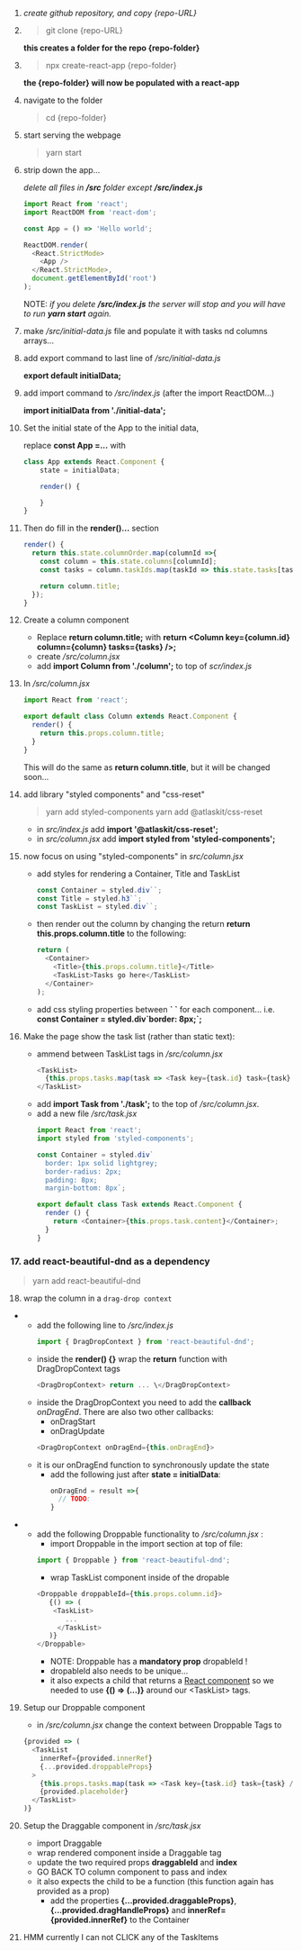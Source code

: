 
1. *create github repository, and copy {repo-URL}*
2. >git clone {repo-URL}

   **this creates a folder for the repo {repo-folder}**

3. >npx create-react-app {repo-folder}

   **the {repo-folder} will now be populated with a react-app**

4. navigate to the folder
   >cd {repo-folder}
5. start serving the webpage
   >yarn start

6. strip down the app...

   *delete all files in **/src** folder except **/src/index.js***
   ```js
   import React from 'react';
   import ReactDOM from 'react-dom';

   const App = () => 'Hello world';

   ReactDOM.render(
     <React.StrictMode>
       <App />
     </React.StrictMode>,
     document.getElementById('root')
   );
   ```

   NOTE: *if you delete **/src/index.js** the server will stop and you will have to run **yarn start** again.*
7. make */src/initial-data.js* file and populate it with tasks nd columns arrays...
8. add export command to last line of */src/initial-data.js*

   **export default initialData;**

9. add import command to */src/index.js* (after the import ReactDOM...)

   **import initialData from './initial-data';**

10. Set the initial state of the App to the initial data, 

    replace **const App =...** with

    ```js
    class App extends React.Component {
        state = initialData;

        render() {

        }
    } 
    ```

11. Then do fill in the **render()...** section

    ```js
    render() {
      return this.state.columnOrder.map(columnId =>{
        const column = this.state.columns[columnId];
        const tasks = column.taskIds.map(taskId => this.state.tasks[taskId]);

        return column.title;
      });
    }
    ```

12. Create a column component 
    * Replace **return column.title;** with **return \<Column key={column.id} column={column} tasks={tasks} />;**
    * create */src/column.jsx*
    * add **import Column from './column';** to top of *scr/index.js*

13. In */src/column.jsx* 
    ```js
    import React from 'react';

    export default class Column extends React.Component {
      render() {
        return this.props.column.title;
      }
    }
    ```
    This will do the same as **return column.title**, but it will be changed soon...

14. add library "styled components" and "css-reset"
    >yarn add styled-components
    >yarn add @atlaskit/css-reset

    * in *src/index.js* add **import '@atlaskit/css-reset';**
    * in *src/column.jsx* add **import styled from 'styled-components';**

15. now focus on using "styled-components" in *src/column.jsx*
    * add styles for rendering a Container, Title and TaskList
      ```js
      const Container = styled.div``;
      const Title = styled.h3``;
      const TaskList = styled.div``;
      ```
    * then render out the column by changing the return **return this.props.column.title** to the following:
      ```js
      return (
        <Container>
          <Title>{this.props.column.title}</Title>
          <TaskList>Tasks go here</TaskList>
        </Container>
      );
      ```
    * add css styling properties between **\` \`** for each component... i.e. **const Container = styled.div\`border: 8px;`;**

16. Make the page show the task list (rather than static text):
    * ammend between TaskList tags in */src/column.jsx* 
      ```js
      <TaskList>
        {this.props.tasks.map(task => <Task key={task.id} task={task} />)}
      </TaskList>
      ```
    * add **import Task from './task';** to the top of */src/column.jsx*.
    * add a new file */src/task.jsx*
      ```js
      import React from 'react';
      import styled from 'styled-components';

      const Container = styled.div`
        border: 1px solid lightgrey;
        border-radius: 2px;
        padding: 8px;
        margin-bottom: 8px`;

      export default class Task extends React.Component {
        render () {
          return <Container>{this.props.task.content}</Container>;
        }
      }
      ```
### 17.  add **react-beautiful-dnd** as a dependency
  >yarn add react-beautiful-dnd

18. wrap the column in a `drag-drop context`
-
    * add the following line to */src/index.js*
      ```js
      import { DragDropContext } from 'react-beautiful-dnd';
      ```
    * inside the **render() {}** wrap the **return** function with DragDropContext tags
      ```js
      <DragDropContext> return ... \</DragDropContext>
      ```
    * inside the DragDropContext you need to add the **callback** *onDragEnd*. There are also two other callbacks:
       * onDragStart 
       * onDragUpdate
       ```js
       <DragDropContext onDragEnd={this.onDragEnd}>
       ```
    * it is our onDragEnd function to synchronously update the state
      * add the following just after **state = initialData**:
        ```js
        onDragEnd = result =>{
          // TODO:
        }
        ```
-
    * add the following Droppable functionality to */src/column.jsx* :
       * import Droppable in the import section at top of file:
       ```js
       import { Droppable } from 'react-beautiful-dnd';
       ```
       * wrap TaskList component inside of the dropable
       ```js
       <Droppable droppableId={this.props.column.id}>
          {() => (
           <TaskList>
              ...
            </TaskList>
          )}
       </Droppable>
       ```
        * NOTE: Droppable has a **mandatory prop** dropableId !
        * dropableId also needs to be unique...
        * it also expects a child that returns a [React component](https://reactjs.org/docs/react-component.html) so we needed to use **{() => (...)}** around our \<TaskList> tags.

19. Setup our Droppable component
    * in */src/column.jsx* change the context between Droppable Tags to
    ```js
    {provided => (
      <TaskList
        innerRef={provided.innerRef}
        {...provided.droppableProps}
      >
        {this.props.tasks.map(task => <Task key={task.id} task={task} />)}
        {provided.placeholder}
      </TaskList>
    )}
    ```
20. Setup the Draggable component in */src/task.jsx*
    * import Draggable
    * wrap rendered component inside a Draggable tag
    * update the two required props **draggableId** and **index**
    * GO BACK TO column component to pass and index
    * it also expects the child to be a function (this function again has provided as a prop)
      * add the properties **{...provided.draggableProps}**, **{...provided.dragHandleProps}** and **innerRef={provided.innerRef}** to the Container

21. HMM currently I can not CLICK any of the TaskItems